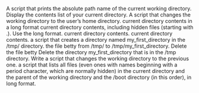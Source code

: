 A script that prints the absolute path name of the current working directory.
Display the contents list of your current directory.
A script that changes the working directory to the user’s home directory.
current directory contents in a long format
current directory contents, including hidden files (starting with .). Use the long format.
current directory contents.
current directory contents.
a script that creates a directory named my_first_directory in the /tmp/ directory.
the file betty from /tmp/ to /tmp/my_first_directory.
Delete the file betty
Delete the directory my_first_directory that is in the /tmp directory.
Write a script that changes the working directory to the previous one.
a script that lists all files (even ones with names beginning with a period character, which are normally hidden) in the current directory and the parent of the working directory and the /boot directory (in this order), in long format.
